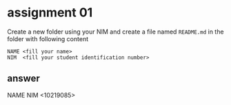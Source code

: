 # assignment 01
Create a new folder using your NIM and create a file named `README.md` in the folder with following content

```
NAME <fill your name>
NIM  <fill your student identification number>
```
## answer
NAME <Meyke Putri Dalla>
NIM <10219085>
